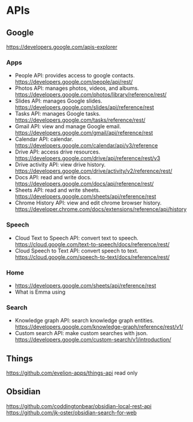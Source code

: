# APIs

## Google
https://developers.google.com/apis-explorer

### Apps
* People API: provides access to google contacts. https://developers.google.com/people/api/rest/
* Photos API: manages photos, videos, and albums. https://developers.google.com/photos/library/reference/rest/ 
* Slides API: manages Google slides. https://developers.google.com/slides/api/reference/rest
* Tasks API: manages Google tasks. https://developers.google.com/tasks/reference/rest/
* Gmail API: view and manage Google email. https://developers.google.com/gmail/api/reference/rest
* Calendar API: calendar. https://developers.google.com/calendar/api/v3/reference
* Drive API: access drive resources. https://developers.google.com/drive/api/reference/rest/v3
* Drive activity API: view drive history. https://developers.google.com/drive/activity/v2/reference/rest/
* Docs API: read and write docs. https://developers.google.com/docs/api/reference/rest/
* Sheets API: read and write sheets. https://developers.google.com/sheets/api/reference/rest
* Chrome History API: view and edit chrome browser history. https://developer.chrome.com/docs/extensions/reference/api/history 
### Speech
* Cloud Text to Speech API: convert text to speech. https://cloud.google.com/text-to-speech/docs/reference/rest/
* Cloud Speech to Text API: convert speech to text. https://cloud.google.com/speech-to-text/docs/reference/rest/

### Home
* https://developers.google.com/sheets/api/reference/rest
* What is Emma using

### Search
* Knowledge graph API: search knowledge graph entities. https://developers.google.com/knowledge-graph/reference/rest/v1/ 
* Custom search API: make custom searches with json. https://developers.google.com/custom-search/v1/introduction/ 

## Things
https://github.com/evelion-apps/things-api read only

## Obsidian
https://github.com/coddingtonbear/obsidian-local-rest-api 
https://github.com/jk-oster/obsidian-search-for-web 